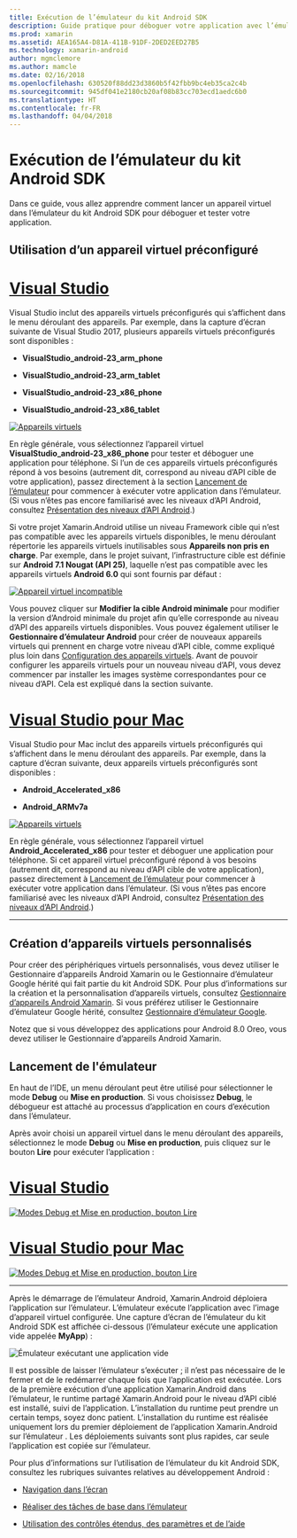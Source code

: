 ```yaml
---
title: Exécution de l’émulateur du kit Android SDK
description: Guide pratique pour déboguer votre application avec l’émulateur du kit Android SDK
ms.prod: xamarin
ms.assetid: AEA165A4-D81A-411B-91DF-2DED2EED27B5
ms.technology: xamarin-android
author: mgmclemore
ms.author: mamcle
ms.date: 02/16/2018
ms.openlocfilehash: 630520f88dd23d3860b5f42fbb9bc4eb35ca2c4b
ms.sourcegitcommit: 945df041e2180cb20af08b83cc703ecd1aedc6b0
ms.translationtype: HT
ms.contentlocale: fr-FR
ms.lasthandoff: 04/04/2018
---
```

# <a name="running-the-android-sdk-emulator"></a>Exécution de l’émulateur du kit Android SDK

Dans ce guide, vous allez apprendre comment lancer un appareil virtuel dans l’émulateur du kit Android SDK pour déboguer et tester votre application.

## <a name="using-a-pre-configured-virtual-device"></a>Utilisation d’un appareil virtuel préconfiguré

# <a name="visual-studiotabvswin"></a>[Visual Studio](#tab/vswin)

Visual Studio inclut des appareils virtuels préconfigurés qui s’affichent dans le menu déroulant des appareils. Par exemple, dans la capture d’écran suivante de Visual Studio 2017, plusieurs appareils virtuels préconfigurés sont disponibles :

-   **VisualStudio\_android-23\_arm\_phone**

-   **VisualStudio\_android-23\_arm\_tablet**

-   **VisualStudio\_android-23\_x86\_phone** 

-   **VisualStudio\_android-23\_x86\_tablet** 

[![Appareils virtuels](running-the-emulator-images/win/01-virtual-devices-sml.png)](running-the-emulator-images/win/01-virtual-devices.png#lightbox)

En règle générale, vous sélectionnez l’appareil virtuel **VisualStudio\_android-23\_x86\_phone** pour tester et déboguer une application pour téléphone. Si l’un de ces appareils virtuels préconfigurés répond à vos besoins (autrement dit, correspond au niveau d’API cible de votre application), passez directement à la section [Lancement de l’émulateur](#launching) pour commencer à exécuter votre application dans l’émulateur. (Si vous n’êtes pas encore familiarisé avec les niveaux d’API Android, consultez [Présentation des niveaux d’API Android](~/android/app-fundamentals/android-api-levels.md).)

Si votre projet Xamarin.Android utilise un niveau Framework cible qui n’est pas compatible avec les appareils virtuels disponibles, le menu déroulant répertorie les appareils virtuels inutilisables sous **Appareils non pris en charge**. Par exemple, dans le projet suivant, l’infrastructure cible est définie sur **Android 7.1 Nougat (API 25)**, laquelle n’est pas compatible avec les appareils virtuels **Android 6.0** qui sont fournis par défaut :

[![Appareil virtuel incompatible](running-the-emulator-images/win/02-incompatible-level-sml.png)](running-the-emulator-images/win/02-incompatible-level.png#lightbox)

Vous pouvez cliquer sur **Modifier la cible Android minimale** pour modifier la version d’Android minimale du projet afin qu’elle corresponde au niveau d’API des appareils virtuels disponibles. Vous pouvez également utiliser le **Gestionnaire d’émulateur Android** pour créer de nouveaux appareils virtuels qui prennent en charge votre niveau d’API cible, comme expliqué plus loin dans [Configuration des appareils virtuels](#virtualdevice). Avant de pouvoir configurer les appareils virtuels pour un nouveau niveau d’API, vous devez commencer par installer les images système correspondantes pour ce niveau d’API. Cela est expliqué dans la section suivante.

# <a name="visual-studio-for-mactabvsmac"></a>[Visual Studio pour Mac](#tab/vsmac)

Visual Studio pour Mac inclut des appareils virtuels préconfigurés qui s’affichent dans le menu déroulant des appareils. Par exemple, dans la capture d’écran suivante, deux appareils virtuels préconfigurés sont disponibles :

-   **Android\_Accelerated\_x86**

-   **Android\_ARMv7a**

[![Appareils virtuels](running-the-emulator-images/mac/01-virtual-devices-sml.png)](running-the-emulator-images/mac/01-virtual-devices.png#lightbox)

En règle générale, vous sélectionnez l’appareil virtuel **Android\_Accelerated\_x86** pour tester et déboguer une application pour téléphone. Si cet appareil virtuel préconfiguré répond à vos besoins (autrement dit, correspond au niveau d’API cible de votre application), passez directement à [Lancement de l’émulateur](#launching) pour commencer à exécuter votre application dans l’émulateur. (Si vous n’êtes pas encore familiarisé avec les niveaux d’API Android, consultez [Présentation des niveaux d’API Android](~/android/app-fundamentals/android-api-levels.md).)

-----

## <a name="creating-custom-virtual-devices"></a>Création d’appareils virtuels personnalisés

Pour créer des périphériques virtuels personnalisés, vous devez utiliser le Gestionnaire d’appareils Android Xamarin ou le Gestionnaire d’émulateur Google hérité qui fait partie du kit Android SDK. Pour plus d’informations sur la création et la personnalisation d’appareils virtuels, consultez [Gestionnaire d’appareils Android Xamarin](~/android/get-started/installation/android-emulator/xamarin-device-manager.md).
Si vous préférez utiliser le Gestionnaire d’émulateur Google hérité, consultez [Gestionnaire d’émulateur Google](~/android/get-started/installation/android-emulator/google-emulator-manager.md).

Notez que si vous développez des applications pour Android 8.0 Oreo, vous devez utiliser le Gestionnaire d’appareils Android Xamarin.

<a name="launching" />

## <a name="launching-the-emulator"></a>Lancement de l'émulateur

En haut de l’IDE, un menu déroulant peut être utilisé pour sélectionner le mode **Debug** ou **Mise en production**. Si vous choisissez **Debug**, le débogueur est attaché au processus d’application en cours d’exécution dans l’émulateur. 

Après avoir choisi un appareil virtuel dans le menu déroulant des appareils, sélectionnez le mode **Debug** ou **Mise en production**, puis cliquez sur le bouton **Lire** pour exécuter l’application :

# <a name="visual-studiotabvswin"></a>[Visual Studio](#tab/vswin)

[![Modes Debug et Mise en production, bouton Lire](running-the-emulator-images/win/17-debug-release-sml.png)](running-the-emulator-images/win/17-debug-release.png#lightbox)

# <a name="visual-studio-for-mactabvsmac"></a>[Visual Studio pour Mac](#tab/vsmac)

[![Modes Debug et Mise en production, bouton Lire](running-the-emulator-images/mac/16-debug-release-sml.png)](running-the-emulator-images/mac/16-debug-release.png#lightbox)

-----

Après le démarrage de l’émulateur Android, Xamarin.Android déploiera l’application sur l’émulateur. L’émulateur exécute l’application avec l’image d’appareil virtuel configurée. Une capture d’écran de l’émulateur du kit Android SDK est affichée ci-dessous (l’émulateur exécute une application vide appelée **MyApp**) :

![Émulateur exécutant une application vide](running-the-emulator-images/emulator-running.png)

Il est possible de laisser l’émulateur s’exécuter ; il n’est pas nécessaire de le fermer et de le redémarrer chaque fois que l’application est exécutée. Lors de la première exécution d’une application Xamarin.Android dans l’émulateur, le runtime partagé Xamarin.Android pour le niveau d’API ciblé est installé, suivi de l’application. L’installation du runtime peut prendre un certain temps, soyez donc patient. L’installation du runtime est réalisée uniquement lors du premier déploiement de l’application Xamarin.Android sur l’émulateur . Les déploiements suivants sont plus rapides, car seule l’application est copiée sur l’émulateur.

Pour plus d’informations sur l’utilisation de l’émulateur du kit Android SDK, consultez les rubriques suivantes relatives au développement Android :

-   [Navigation dans l’écran](https://developer.android.com/studio/run/emulator.html#navigate)

-   [Réaliser des tâches de base dans l’émulateur](https://developer.android.com/studio/run/emulator.html#tasks)

-   [Utilisation des contrôles étendus, des paramètres et de l’aide](https://developer.android.com/studio/run/emulator.html#extended)

